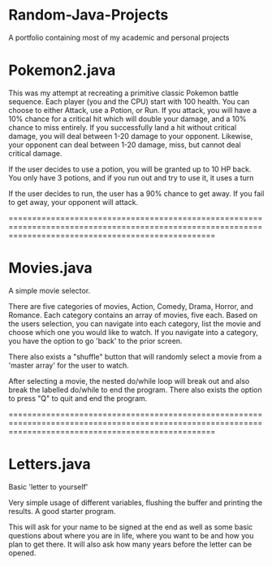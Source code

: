 # Random-Java-Projects
A portfolio containing most of my academic and personal projects

# Pokemon2.java
This was my attempt at recreating a primitive classic Pokemon battle sequence. 
Each player (you and the CPU) start with 100 health. You can choose to either Attack, use a Potion, or Run.
If you attack, you will have a 10% chance for a critical hit which will double your damage, and a 10% chance to miss entirely.
If you successfully land a hit without critical damage, you will deal between 1-20 damage to your opponent.
Likewise, your opponent can deal between 1-20 damage, miss, but cannot deal critical damage.

If the user decides to use a potion, you will be granted up to 10 HP back. You only have 3 potions, and if you run out and try to use it, it uses a turn

If the user decides to run, the user has a 90% chance to get away. 
If you fail to get away, your opponent will attack.


========================================================================================================================================================

# Movies.java
A simple movie selector.

There are five categories of movies, Action, Comedy, Drama, Horror, and Romance.
Each category contains an array of movies, five each.
Based on the users selection, you can navigate into each category, list the movie and choose which one you would like to watch.
If you navigate into a category, you have the option to go 'back' to the prior screen.

There also exists a "shuffle" button that will randomly select a movie from a 'master array' for the user to watch.

After selecting a movie, the nested do/while loop will break out and also break the labelled do/while to end the program.
There also exists the option to press "Q" to quit and end the program.

========================================================================================================================================================

# Letters.java
Basic 'letter to yourself'

Very simple usage of different variables, flushing the buffer and printing the results. 
A good starter program.

This will ask for your name to be signed at the end as well as some basic questions about where you are in life, where you want to be
and how you plan to get there. It will also ask how many years before the letter can be opened.
